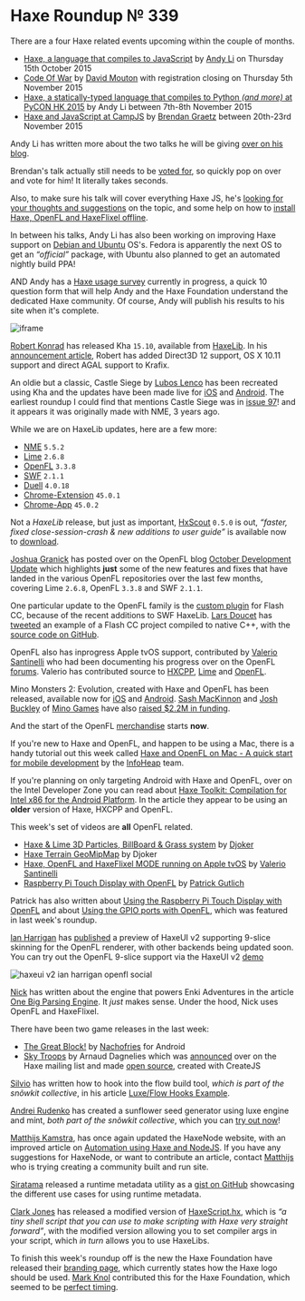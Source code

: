 [_template]: ../templates/roundup.html
[date]: / "2015-10-07 10:57:00"
[modified]: / "2015-10-11 16:59:00"
[published]: / "2015-10-11 17:30:00"
[“”]: a ""
# Haxe Roundup № 339

There are a four Haxe related events upcoming within the couple of months.

- [Haxe, a language that compiles to JavaScript][l1] by [Andy Li][tw1] on Thursday 15th October 2015
- [Code Of War][l3] by [David Mouton][tw3] with registration closing on Thursday 5th November 2015
- [Haxe, a statically-typed language that compiles to Python _(and more)_ at PyCON HK 2015][l6] by Andy Li between 7th-8th November 2015
- [Haxe and JavaScript at CampJS][l2] by [Brendan Graetz][tw2] between 20th-23rd November 2015

Andy Li has written more about the two talks he will be giving [over on his blog][l7].

Brendan's talk actually still needs to be [voted for][l4], so quickly pop on over
and vote for him! It literally takes seconds. 

Also, to make sure his talk will cover everything Haxe JS,
he's [looking for your thoughts and suggestions][l5] on the topic, and some
help on how to [install Haxe, OpenFL and HaxeFlixel offline][l10].

In between his talks, Andy Li has also been working on improving Haxe support on
[Debian and Ubuntu][l8] OS's. Fedora is apparently the next OS to get an
_“official”_ package, with Ubuntu also planned to get an automated nightly
build PPA!

AND Andy has a [Haxe usage survey][l9] currently in progress, a quick 10 question
form that will help Andy and the Haxe Foundation understand the dedicated Haxe
community. Of course, Andy will publish his results to his site when it's complete.

![iframe](https://docs.google.com/forms/d/1uLU3uzxnQo4BJ0lX6AZV9mNA09nMjl60ZjLwK6XATCY/viewform)

[Robert Konrad][tw4] has released Kha `15.10`, available from [HaxeLib][l11]. In
his [announcement article][l12], Robert has added Direct3D 12 support, OS X 10.11
support and direct AGAL support to Krafix.

An oldie but a classic, Castle Siege by [Lubos Lenco][tw5] has been recreated using
Kha and the updates have been made live for [iOS][l12] and [Android][l13]. The earliest
roundup I could find that mentions Castle Siege was in [issue 97][l14]! and it appears
it was originally made with NME, 3 years ago.

While we are on HaxeLib updates, here are a few more:
	
- [NME][l15] `5.5.2`
- [Lime][l16] `2.6.8`
- [OpenFL][l17] `3.3.8`
- [SWF][l18] `2.1.1`
- [Duell][l19] `4.0.18`
- [Chrome-Extension][l20] `45.0.1`
- [Chrome-App][l21] `45.0.2`

Not a _HaxeLib_ release, but just as important, [HxScout][tw11] `0.5.0` is out, 
_“faster, fixed close-session-crash & new additions to user guide”_ is available
now to [download][l32].

[Joshua Granick][tw6] has posted over on the OpenFL blog [October Development Update][l22]
which highlights **just** some of the new features and fixes that have landed in
the various OpenFL repositories over the last few months, covering Lime `2.6.8`,
OpenFL `3.3.8` and SWF `2.1.1`.

One particular update to the OpenFL family is the [custom plugin][l23] for Flash 
CC, because of the recent additions to SWF HaxeLib. [Lars Doucet][tw7] has 
[tweeted][l24] an example of a Flash CC project compiled to native C++, with
the [source code on GitHub][l25].

OpenFL also has inprogress Apple tvOS support, contributed by [Valerio Santinelli][tw12]
who had been documenting his progress over on the OpenFL [forums][l33]. Valerio
has contributed source to [HXCPP][l34], [Lime][l35] and [OpenFL][l36].

Mino Monsters 2: Evolution, created with Haxe and OpenFL has been released, available
now for [iOS][l26] and [Android][l27]. [Sash MacKinnon][tw8] and [Josh Buckley][tw9]
of [Mino Games][l29] have also [raised $2.2M in funding][l28].

And the start of the OpenFL [merchandise][l30] starts **now**.

If you're new to Haxe and OpenFL, and happen to be using a Mac, there is a handy
tutorial out this week called [Haxe and OpenFL on Mac - A quick start for 
mobile development][l31] by the [InfoHeap][tw10] team.

If you're planning on only targeting Android with Haxe and OpenFL, over on the
Intel Developer Zone you can read about [Haxe Toolkit: Compilation for Intel x86
for the Android Platform][l42]. In the article they appear to be using an **older**
version of Haxe, HXCPP and OpenFL.

This week's set of videos are **all** OpenFL related.

- [Haxe & Lime 3D Particles, BillBoard & Grass system][l37-34] by [Djoker][tw13]
- [Haxe Terrain GeoMipMap][l37-39] by Djoker
- [Haxe, OpenFL and HaxeFlixel MODE running on Apple tvOS][l38] by [Valerio Santinelli][tw12]
- [Raspberry Pi Touch Display with OpenFL][l39-71] by [Patrick Gutlich][tw14]

Patrick has also written about [Using the Raspberry Pi Touch Display with OpenFL][l40]
and about [Using the GPIO ports with OpenFL][l41], which was featured in last week's
roundup.

[Ian Harrigan][tw15] has [published][l43] a preview of HaxeUI v2 supporting
9-slice skinning for the OpenFL renderer, with other backends being updated soon.
You can try out the OpenFL 9-slice support via the HaxeUI v2 [demo][l44]

![haxeui v2 ian harrigan openfl social](/img/339/haxeui.png "HaxeUI 2 OpenFL 9-slice skinning.")

[Nick][tw17] has written about the engine that powers Enki Adventures in the article
[One Big Parsing Engine][l49]. It _just_ makes sense. Under the hood, Nick uses
OpenFL and HaxeFlixel.

There have been two game releases in the last week:
	
- [The Great Block!][l48] by [Nachofries][tw16] for Android
- [Sky Troops][l45] by Arnaud Dagnelies which was [announced][l46] over on the Haxe mailing list and made [open source][l47], created with CreateJS

[Silvio][gh1] has written how to hook into the flow build tool, _which is part of the
snõwkit collective_, in his article [Luxe/Flow Hooks Example][l50].

[Andrei Rudenko][tw18] has created a sunflower seed generator using luxe engine 
and mínt, _both part of the snõwkit collective_, which you can [try out now][l51]!

[Matthijs Kamstra][tw19], has once again updated the HaxeNode website, with
an improved article on [Automation using Haxe and NodeJS][l52]. If you have any
suggestions for HaxeNode, or want to contribute an article, contact [Matthijs][tw19]
who is trying creating a community built and run site. 

[Siratama][tw20] released a runtime metadata utility as a [gist on GitHub][l53]
showcasing the different use cases for using runtime metadata. 

[Clark Jones][gh2] has released a modified version of [HaxeScript.hx][l54], which is
_“a tiny shell script that you can use to make scripting with Haxe very straight 
forward”_, with the modified version allowing you to set compiler args in your
script, which _in turn_ allows you to use HaxeLibs.

To finish this week's roundup off is the new the Haxe Foundation have released
their [branding page][l55], which currently states how the Haxe logo should be 
used. [Mark Knol][tw21] contributed this for the Haxe Foundation, which seemed to 
be [perfect timing][l56].

[gh2]: https://github.com/clarkjones "@clarkjones"
[gh1]: https://github.com/stisa "@stisa"

[tw21]: https://twitter.com/mknol "@mknol"
[tw20]: https://twitter.com/dango_itimi "@dango_itimi"
[tw19]: https://twitter.com/MatthijsKamstra "@MatthijsKamstra"
[tw18]: https://twitter.com/AndreiRudenko "@AndreiRudenko"
[tw17]: https://twitter.com/MSGhero16 "@MSGhero16"
[tw16]: https://twitter.com/thenachofries "@thenachofries"
[tw15]: https://twitter.com/IanHarrigan1982 "@IanHarrigan1982"
[tw14]: https://twitter.com/gepatto "@gepatto"
[tw13]: https://twitter.com/djokersoft "@djokersoft"
[tw12]: https://twitter.com/santinellival "@santinellival"
[tw11]: https://twitter.com/hxScout "@hxScout"
[tw10]: https://twitter.com/infoheap2 "@infoheap2"
[tw9]: https://twitter.com/joshbuckley "@joshbuckley"
[tw8]: https://twitter.com/sashmackinnon "@sashmackinnon"
[tw7]: https://twitter.com/larsiusprime "@larsiusprime"
[tw6]: https://twitter.com/singmajesty "@singmajesty"
[tw5]: https://twitter.com/luboslenco "@luboslenco"
[tw4]: https://twitter.com/robdangerous "@robdangerous"
[tw3]: https://twitter.com/damoebius "@damoebius"
[tw2]: https://twitter.com/bguiz "@bguiz"
[tw1]: https://twitter.com/andy_li "@andy_li"

[l56]: https://twitter.com/___discovery/status/651566006998073344 "Haxe Projects Picking a Logo"
[l55]: http://haxe.org/foundation/branding.html "Haxe Foundation Branding Guide"
[l54]: https://gist.github.com/clarkjones/9c7c05b64c5b2b0763c2 "HaxeScript.hx on GitHub"
[l53]: https://gist.github.com/siratama/ceb9a372fe971f7789f3 "Runtime Metadata on GitHub"
[l52]: http://matthijskamstra.github.io/haxenode/11automation/example2.html "Haxe and NodeJS Automation example"
[l51]: https://dl.dropboxusercontent.com/u/91798273/luxeWeb/sunflowerSeeds/index.html "Luxe Engine and Mint Sunflower seed generator"
[l50]: http://blog.tisato.me/articles/luxe-hooks/ "Luxe/Flow Hooks Example"
[l49]: http://enkiangames.tumblr.com/post/130707405068/parsing-engine "Enki Adventures Parsing Engine"
[l48]: https://play.google.com/store/apps/details?id=com.nachofries.thegreatblock "The Great Block! on the Play Store"
[l47]: https://github.com/dagnelies/skytroops "Sky Troops on GitHub"
[l46]: https://groups.google.com/forum/#!searchin/haxelang/sky$20troops/haxelang/IIzYmE-BrYU/Sycn5ZYBCQAJ "Sky Troops Announcement on the Haxe Mailing List"
[l45]: http://dagnelies.github.io/skytroops/bin/ "Sky Troops"
[l44]: http://haxeui.org/v2/ "HaxeUI 2 OpenFL 9-slice demo"
[l43]: https://twitter.com/IanHarrigan1982/status/652211466720907264 "HaxeUI v2 9-slice skinning support for OpenFL"
[l42]: https://software.intel.com/en-us/articles/haxe-toolkit-compilation-for-intel-x86-for-the-android-platform "Haxe Toolkit: Compilation for Intel x86 for the Android Platform"
[l41]: http://www.gepatto.nl/using-the-gpio-ports-with-openfl/ "Using the GPIO ports with OpenFL"
[l40]: http://www.gepatto.nl/using-the-raspberry-pi-touch-display-with-openfl/ "Using the Raspberry Pi Touch Display with OpenFL"
[l39-71]: https://www.youtube.com/watch?v=FcYr9rV0-SU "Raspberry Pi Touch Display with OpenFL on YouTube"
[l38]: https://twitter.com/santinellival/status/651789487673110528 "Haxe, OpenFL and HaxeFlixel MODE running on Apple tvOS video"
[l37-39]: https://www.youtube.com/watch?v=Q9IVSWAdtfk "Haxe Terrain GeoMipMap on YouTube"
[l37-34]: https://www.youtube.com/watch?v=ob61_R2lpQc "Haxe & Lime 3D Particles, BillBoard & Grass system on YouTube"
	
[l36]: https://github.com/openfl/openfl/pull/863 "OpenFL Apple tvOS Support"
[l35]: https://github.com/openfl/lime/pull/592 "Lime Apple tvOS Support"
[l34]: https://github.com/HaxeFoundation/hxcpp/pull/297 "HXCPP Apple tvOS Support"
[l33]: http://community.openfl.org/t/question-tvos-support/6561/3 "Apple tvOS support for OpenFL"
[l32]: http://hxscout.com/download.html "Download HxScout"
[l31]: http://infoheap.com/install-haxe-openfl-on-mac/ "Install Haxe and OpenFL on Mac"
[l30]: http://www.amazon.com/gp/product/B016ARC74I "OpenFL Merchandise on Amazon"
[l29]: http://www.mino-games.com/ "Mino Games"
[l28]: http://venturebeat.com/2015/10/08/mino-games-raises-2-2m-and-launches-mino-monsters-2/ "Mino Games raises 2.2M and launches Mino Monsters 2: Evolution"
[l27]: https://play.google.com/store/apps/details?id=com.minogames.minomonsters "Mino Monsters 2: Evolution on the Play Store"
[l26]: https://itunes.apple.com/us/app/mino-monsters-2-evolution/id1042597125 "Mino Monsters 2: Evolution on the App Store"
[l25]: https://github.com/larsiusprime/openfl-fla-plugin-tests "OpenFL FLA Plugin Test on GitHub"
[l24]: https://twitter.com/larsiusprime/status/651124801688371201 "Flash CC builds to Native C++"
[l23]: https://github.com/openfl/openfl-flash-plugin "OpenFL Custom Flash CC Plugin on GitHub"
[l22]: http://www.openfl.org/blog/2015/10/06/october-update/ "OpenFL October Development Update"
[l21]: http://lib.haxe.org/p/chrome-app "Chrome App on HaxeLib"
[l20]: http://lib.haxe.org/p/chrome-extension "Chrome Extension on HaxeLib"
[l19]: http://lib.haxe.org/p/duell "Duell on HaxeLib"
[l18]: http://lib.haxe.org/p/swf "SWF on HaxeLib"
[l17]: http://lib.haxe.org/p/openfl "OpenFL on HaxeLib"
[l16]: http://lib.haxe.org/p/lime "Lime on HaxeLib"
[l15]: http://lib.haxe.org/p/nme "NME on HaxeLib"
[l14]: http://blog.skialbainn.com/post/23165170473/haxe-roundup-97 "Haxe Roundup № 97"
[l13]: https://play.google.com/store/apps/details?id=com.luboslenco.castlesiegefree "Castle Siege on the Play Store"
[l12]: https://itunes.apple.com/us/app/castle-siege-free/id522940766 "Castle Siege on the App Store"
[l11]: http://lib.haxe.org/p/kha/ "Kha on HaxeLib"
[l10]: https://www.reddit.com/r/haxe/comments/3ma7d6/haxe_openfl_haxeflixel_offline_install/ "How to install Haxe, OpenFL and HaxeFlixel offline?"
[l9]: https://groups.google.com/forum/#!topic/haxelang/nxPTx2xfeUA "Haxe usage survey announcement on the Haxe Mailing List"
[l8]: http://blog.onthewings.net/2015/10/05/debian_package_and_ubuntu_ppa_for_haxe/ "Debian Package and Ubuntu PPA for Haxe"
[l7]: http://blog.onthewings.net/2015/10/10/upcoming_haxe_talks_LondonJavaScriptCommunity_PyConHK/ "Upcoming Haxe Talks by Andy Li"
[l6]: http://2015.pycon.hk/ "PyCON HK 2015"
[l5]: https://twitter.com/bguiz/status/650036285738881024 "Your thoughts and suggestions for CampJS talk, Haxe for JavaScripters"
[l4]: http://feathub.com/campjs/campjs-vi/+16 "Vote for Haxe for JavaScripters at CampJS"
[l3]: http://codeofwar.net/ "Code of War"
[l2]: https://twitter.com/bguiz/status/650036285738881024 "Haxe and JavaScript at CampJS"
[l1]: http://www.meetup.com/London-JavaScript-Community/events/224686660/ "Haxe, a language that compiles to JavaScript online meetup"